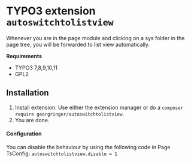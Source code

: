 # TYPO3 extension `autoswitchtolistview`

Whenever you are in the page module and clicking on a sys folder in the page tree, you will be forwarded to list view automatically.

**Requirements**

- TYPO3 7,8,9,10,11
- GPL2

## Installation

1) Install extension. Use either the extension manager or do a `composer require georgringer/autoswitchtolistview`.
2) You are done.

#### Configuration

You can disable the behaviour by using the following code in Page TsConfig: `autoswitchtolistview.disable = 1`

